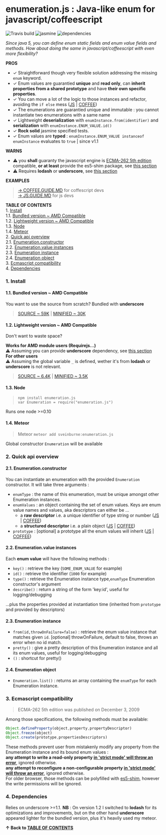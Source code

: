 <a name="top"></a>
# enumeration.js : Java-like enum for javascript/coffeescript  

![Travis build](https://travis-ci.org/sveinburne/enumeration.js.svg?branch=master) ![jasmine](https://rawgit.com/sveinburne/enumeration.js/umd/mdpp/jasmine-report.svg) ![dependencies](https://david-dm.org/sveinburne/enumeration.js.svg)

*Since java 5, you can define enum static fields and enum value fields and methods. 
How about doing the same in javascript/coffeescript with even more flexibility?*  

**PROS**
- ✓ Straightforward though very flexible solution addressing the missing `enum` keyword.  
- ✓ Enum values are guarantied **unique** and **read only**, can **inherit properties from a shared prototype** and have **their own specific properties**.  
- ✓ You can move a lot of the logic to those instances and refactor, avoiding the `if else` mess  ([JS](JS.GUIDE.MD#refactoring) | [COFFEE](COFFEE.GUIDE.MD#refactoring)) 
- ✓ The enumerations are guarantied unique and immutable : you cannot instantiate two enumerations with a same name    
- ✓ Lightweight **deserialization** with `enumInstance.from(identifier)` and **serialization** with `enumInstance.ENUM_VALUE.id()`  
- ✓ **Rock solid** jasmine specified tests. 
- ✓ Enum values are **typed** : `enumInstance.ENUM_VALUE instanceof enumInstance` evaluates to `true` | since v1.1 

**WARNS**
- ⚠ you **shall** guaranty the javascript engine is [ECMA-262 5th edition](https://people.mozilla.org/~jorendorff/es5.html) compatible, **or at least** provide the es5-shim package, see [this section](#ecmascript)
- ⚠ Requires **lodash** or **underscore**, see [this section](#dependencies)  
 
<a name="toc"></a>
**EXAMPLES**

> [→ COFFEE.GUIDE.MD](COFFEE.GUIDE.MD#top) for coffescript devs   
> [→ JS.GUIDE.MD](JS.GUIDE.MD#top)         for js devs         


**TABLE OF CONTENTS**  
1\.  [Install](#install)  
1.1\.  [Bundled version ~ AMD Compatible](#bundledversion~amdcompatible)  
1.2\.  [Lightweight version ~ AMD Compatible](#lightweightversion~amdcompatible)  
1.3\.  [Node](#node)  
1.4\.  [Meteor](#meteor)  
2\.  [Quick api overview](#quickapioverview)  
2.1\.  [Enumeration.constructor](#enumeration.constructor)  
2.2\.  [Enumeration.value instances](#enumeration.valueinstances)  
2.3\.  [Enumeration instance](#enumerationinstance)  
2.4\.  [Enumeration object](#enumerationobject)  
3\.  [Ecmascript compatibility](#ecmascriptcompatibility)  
4\.  [Dependencies](#dependencies)  

<a name="install"></a>

### 1\. Install

<a name="bundledversion~amdcompatible"></a>

#### 1.1\. Bundled version ~ AMD Compatible
You want to use the source from scratch? Bundled with **underscore**

> [SOURCE ~ 59K](https://github.com/sveinburne/enumeration.js/master/publish/Enumeration.bd.js) | [MINIFIED ~ 30K](https://github.com/sveinburne/enumeration.js/master/publish/Enumeration.bd.min.js)

<a name="lightweightversion~amdcompatible"></a>

#### 1.2\. Lightweight version ~ AMD Compatible
Don't want to waste space? 

**Works for AMD module users (Requirejs...)**  
⚠ Assuming you can provide **underscore** dependency, see [this section](#dependencies)   
**For other users**  
⚠ Assuming the global variable `_` is defined, wether it's from **lodash** or **underscore** is not relevant.  

> [SOURCE ~ 6.4K](https://github.com/sveinburne/enumeration.js/master/publish/Enumeration.js) | [MINIFIED ~ 3.5K](https://github.com/sveinburne/enumeration.js/master/publish/Enumeration.min.js)

<a name="node"></a>

#### 1.3\. Node
> `npm install enumeration.js`    
> `var Enumeration = require("enumeration.js")`   

Runs one node >=0.10  

<a name="meteor"></a>

#### 1.4\. Meteor
> Meteor `meteor add sveinburne:enumeration.js`

Global constructor `Enumeration` will be available



<a name="quickapioverview"></a>

### 2\. Quick api overview

<a name="enumeration.constructor"></a>

#### 2.1\. Enumeration.constructor
You can instantiate an enumeration with the provided `Enumeration` constructor. It will take three arguments :
- `enumType` : the name of this enumeration, must be unique amongst other Enumeration instances.
- `enumValues` : an object containing the set of enum values. Keys are enum value names and values, aka descriptors can either be ...
    * a **raw descriptor** i.e. a unique identifier of type string or number  ([JS](JS.GUIDE.MD#basicusagewithrawdescriptors) | [COFFEE](COFFEE.GUIDE.MD#basicusagewithrawdescriptors))      
    * a **structured descriptor** i.e. a plain object ([JS](JS.GUIDE.MD#useofstructureddescriptors) | [COFFEE](COFFEE.GUIDE.MD#useofstructureddescriptors))   
- `prototype` : [optional] a prototype all the enum values will inherit ([JS](JS.GUIDE.MD#aprototypeforenumvalues) | [COFFEE](COFFEE.GUIDE.MD#aprototypeforenumvalues))

<a name="enumeration.valueinstances"></a>

#### 2.2\. Enumeration.value instances
Each **enum value** will have the following methods :
- `key()`      : retrieve the key (`SOME_ENUM_VALUE` for example)
- `id()`       : retrieve the identifier (`1000` for example)
- `type()`     : retrieve the Enumeration instance type,`enumType` Enumeration constructor's argument
- `describe()` : return a string of the form 'key:id', useful for logging/debugging  

 ...plus the properties provided at instantiation time (inherited from `prototype` and provided by descriptors)

<a name="enumerationinstance"></a>

#### 2.3\. Enumeration instance
- `from(id,throwOnFailure=false)`  : retrieve the enum value instance that matches given `id`. [optional] throwOnFailure, default to false, throws an error when no id match.  
- `pretty()`                       : give a pretty description of this Enumeration instance and all its enum values, useful for logging/debugging  
- `()`                             : shortcut for pretty()
 
<a name="enumerationobject"></a>

#### 2.4\. Enumeration object
- `Enumeration.list()` : returns an array containing the `enumType` for each Enumeration instance. 


<a name="ecmascript"></a>
<a name="ecmascriptcompatibility"></a>

### 3\. Ecmascript compatibility

> ECMA-262 5th edition was published on December 3, 2009 

Among those specifications, the following methods must be available:
```javascript
Object.defineProperty(object,property,propertyDescriptor)
Object.freeze(object)
Object.create(prototype,propertiesDescriptors)
```
These methods prevent user from mistakenly modify any property from the Enumeration instance and its bound enum values :  
**any attempt to write a read-only property [in 'strict mode' will throw an error](http://www.w3schools.com/js/js_strict.asp)**, ignored otherwise.  
**any attempt to reconfigure a non-configurable property [in 'strict mode' will throw an error](http://www.w3schools.com/js/js_strict.asp)**, ignored otherwise.     
For older browser, those methods can be polyfilled with [es5-shim](https://github.com/es-shims/es5-shim), however the write permissions will be ignored.   

<a name="dependencies"></a>

### 4\. Dependencies
Relies on underscore >=1.1. 
**NB** : On version 1.2 I switched to **lodash** for its optimizations and improvements, but on the other hand **underscore** appeared lighter for the bundled version, 
plus it's heavily used my meteor.


**↑ Back to [TABLE OF CONTENTS](#toc)**  
